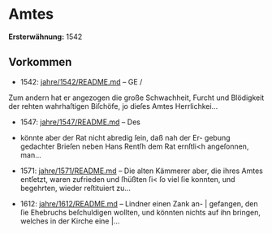 # Amtes

**Ersterwähnung:** 1542

## Vorkommen
- 1542: [jahre/1542/README.md](../jahre/1542/README.md) – GE /

Zum andern hat er angezogen die große Schwachheit,
Furcht und Blödigkeit der rehten wahrhaſtigen Biſchöfe,
jo dieſes Amtes Herrlichkei...
- 1547: [jahre/1547/README.md](../jahre/1547/README.md) – Des

- könnte aber der Rat nicht abredig ſein, daß nah der Er-
gebung gedachter Brieſen neben Hans Rentſh dem Rat
ernſtli<h angeſonnen, man...
- 1571: [jahre/1571/README.md](../jahre/1571/README.md) – Die alten Kämmerer aber, die ihres Amtes entſetzt,
waren zufrieden und ſhüßten ſi< ſo viel ſie konnten, und
begehrten, wieder reſtituiert zu...
- 1612: [jahre/1612/README.md](../jahre/1612/README.md) – Lindner einen Zank an- |
gefangen, den ſie Ehebruchs beſchuldigen wollten, und
könnten nichts auf ihn bringen, welches in der Kirche eine |...

